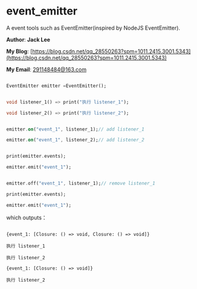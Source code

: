 
# event_emitter

A event tools such as EventEmitter(inspired by NodeJS EventEmitter).

**Author**: **Jack Lee**

**My Blog**: [https://blog.csdn.net/qq_28550263?spm=1011.2415.3001.5343](https://blog.csdn.net/qq_28550263?spm=1011.2415.3001.5343)

**My Email**: [291148484@163.com](mailto:291148484@163.com)

```dart

EventEmitter emitter =EventEmitter();


void listener_1() => print("执行 listener_1");

void listener_2() => print("执行 listener_2");


emitter.on("event_1", listener_1);// add listener_1

emitter.on("event_1", listener_2);// add listener_2


print(emitter.events);

emitter.emit("event_1");


emitter.off("event_1", listener_1);// remove listener_1

print(emitter.events);

emitter.emit("event_1");

```

which outputs：

```

{event_1: [Closure: () => void, Closure: () => void]}

执行 listener_1

执行 listener_2

{event_1: [Closure: () => void]}

执行 listener_2

```
